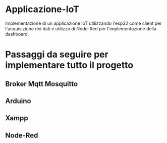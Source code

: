 # Applicazione-IoT
Implementazione di un applicazione IoT utilizzando l'esp32 come client per l'acquisizione dei dati e utilizzo di Node-Red per l'implementazione della dashboard.

# Passaggi da seguire per implementare tutto il progetto
  ## Broker Mqtt Mosquitto
  ## Arduino
  ## Xampp
  ## Node-Red
